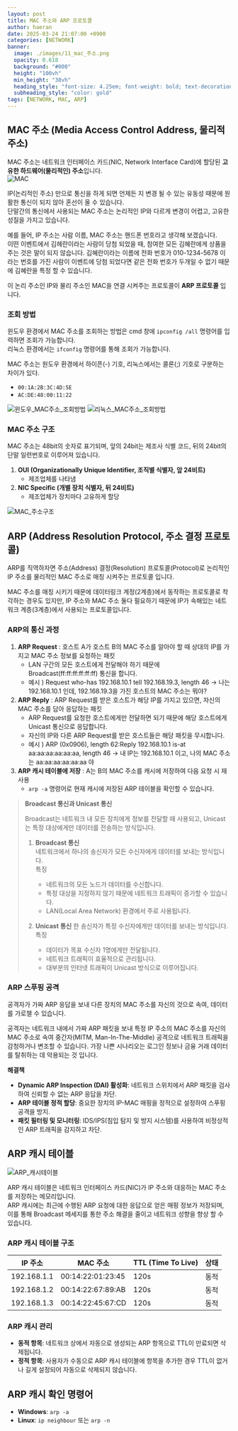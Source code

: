 ```yaml
---
layout: post
title: MAC 주소와 ARP 프로토콜
author: haeran 
date: 2025-03-24 21:07:00 +0900 
categories: [NETWORK]
banner:
  image: ./images/11_mac_주소.png
  opacity: 0.618
  background: "#000"
  height: "100vh"
  min_height: "38vh"
  heading_style: "font-size: 4.25em; font-weight: bold; text-decoration: underline"
  subheading_style: "color: gold"
tags: [NETWORK, MAC, ARP]
---
```


## MAC 주소 (Media Access Control Address, 물리적 주소)

MAC 주소는 네트워크 인터페이스 카드(NIC, Network Interface Card)에 할당된 **고유한 하드웨어(물리적인) 주소**입니다.  
![MAC](./images/11_mac_주소.png)

IP(논리적인 주소) 만으로 통신을 하게 되면 언제든 지 변경 될 수 있는 유동성 때문에 원활한 통신이 되지 않아 혼선이 올 수 있습니다.  
단말간의 통신에서 사용되는 MAC 주소는 논리적인 IP와 다르게 변경이 어렵고, 고유한 성질을 가지고 있습니다.

예를 들어, IP 주소는 사람 이름, MAC 주소는 핸드폰 번호라고 생각해 보겠습니다.  
이떤 이벤트에서 김헤란이라는 사람이 당첨 되었을 때, 참여한 모든 김혜란에게 상품을 주는 것은 말이 되지 않습니다.
김혜란이라는 이름에 전화 번호가 010-1234-5678 이라는 번호를 가진 사람이 이벤트에 당첨 되었다면 같은 전화 번호가 두개일 수 없기 때문에 김혜란을 특정 할 수 있습니다.

이 논리 주소인 IP와 물리 주소인 MAC을 연결 시켜주는 프로토콜이 **ARP 프로토콜** 입니다.

### 조회 방법

윈도우 환경에서 MAC 주소를 조회하는 방법은 cmd 창에 `ipconfig /all` 명령어를 입력하면 조회가 가능합니다.  
리눅스 환경에서는 `ifconfig` 명령어를 통해 조회가 가능합니다.

MAC 주소는 원도우 환경에서 하이픈(-) 기호, 리눅스에서는 콜론(;) 기호로 구분하는 차이가 있다.

- `00:1A:2B:3C:4D:5E`
- `AC:DE:48:00:11:22`

![윈도우_MAC주소_조회방법](./images/11_MAC주소_조회방법.png)
![리눅스_MAC주소_조회방법](./images/11_MAC주소_조회방법_01.png)

### MAC 주소 구조

MAC 주소는 48bit의 숫자로 표기되며, 앞의 24bit는 제조사 식별 코드, 뒤의 24bit의 단말 일련번호로 이루어져 있습니다.

1. **OUI (Organizationally Unique Identifier, 조직별 식별자, 앞 24비트)**
   - 제조업체를 나타냄
2. **NIC Specific (개별 장치 식별자, 뒤 24비트)**
   - 제조업체가 장치마다 고유하게 할당

![MAC_주소구조](./images/11_MAC_주소구조.png)

## ARP (Address Resolution Protocol, 주소 결정 프로토콜)

ARP를 직역하자면 주소(Address) 결정(Resolution) 프로토콜(Protocol)로 논리적인 IP 주소를 물리적인 MAC 주소로 매칭 시켜주는 프로토콜 입니다.

MAC 주소를 매칭 시키기 때문에 데이터링크 계정(2계층)에서 동작하는 프로토콜로 착각하는 경우도 있지만, IP 주소와 MAC 주소 둘다 필요하기 때문에 IP가 속해있는 네트워크 계층(3계층)에서 사용되는 프로토콜입니다.

### ARP의 통신 과정

1. **ARP Request** : 호스트 A가 호스트 B의 MAC 주소를 알아야 할 때 상대의 IP를 가지고 MAC 주소 정보를 요청하는 패킷
   - LAN 구간의 모든 호스트에게 전달해야 하기 때문에 Broadcast(ff:ff:ff:ff:ff:ff) 통신을 합니다.
   - 예시 ) Request who-has 192.168.10.1 tell 192.168.19.3, length 46 -> 나는 192.168.10.1 인데, 192.168.19.3을 가진 호스트의 MAC 주소는 뭐야?
2. **ARP Reply** : ARP Request를 받은 호스트가 해당 IP를 가지고 있으면, 자신의 MAC 주소를 담아 응답하는 패킷
   - ARP Request를 요청한 호스트에게만 전달하면 되기 때문에 해당 호스트에게 Unicast 통신으로 응답합니다.
   - 자신의 IP와 다른 ARP Request를 받은 호스트들은 해당 패킷을 무시합니다.
   - 예시 ) ARP (0x0906), length 62:Reply 192.168.10.1 is-at aa:aa:aa:aa:aa:aa, length 46 -> 내 IP는 192.168.10.1 이고, 나의 MAC 주소는 aa:aa:aa:aa:aa:aa 야
3. **ARP 캐시 테이블에 저장** : A는 B의 MAC 주소를 캐시에 저장하여 다음 요청 시 재사용
   - `arp -a` 명령어로 현재 캐시에 저장된 ARP 테이블을 확인할 수 있습니다.

> **Broadcast 통신과 Unicast 통신**
>
> Broadcast는 네트워크 내 모든 장치에게 정보를 전달할 때 사용되고, Unicast는 특정 대상에게만 데이터를 전송하는 방식입니다.
>
> 1. **Broadcast 통신**  
> 네트워크에서 하나의 송신자가 모든 수신자에게 데이터를 보내는 방식입니다.  
> 특징  
>     - 네트워크의 모든 노드가 데이터를 수신합니다.
>     - 특정 대상을 지정하지 않기 때문에 네트워크 트래픽이 증가할 수 있습니다.
>     - LAN(Local Area Network) 환경에서 주로 사용됩니다.
>
> 2. **Unicast 통신**
> 한 송신자가 특정 수신자에게만 데이터를 보내는 방식입니다.
> 특징
>     - 데이터가 목표 수신자 1명에게만 전달됩니다.
>     - 네트워크 트래픽이 효율적으로 관리됩니다.
>     - 대부분의 인터넷 트래픽이 Unicast 방식으로 이루어집니다.

### ARP 스푸핑 공격

공격자가 가짜 ARP 응답을 보내 다른 장치의 MAC 주소를 자신의 것으로 속여, 데이터를 가로챌 수 있습니다.

공격자는 네트워크 내에서 가짜 ARP 패킷을 보내 특정 IP 주소의 MAC 주소를 자신의 MAC 주소로 속여 중간자(MITM, Man-In-The-Middle) 공격으로 네트워크 트래픽을 감청하거나 변조할 수 있습니다. 가장 나쁜 시나리오는 로그인 정보나 금융 거래 데이터를 탈취하는 데 악용되는 것 입니다.

**해결책**

- **Dynamic ARP Inspection (DAI) 활성화**: 네트워크 스위치에서 ARP 패킷을 검사하여 신뢰할 수 없는 ARP 응답을 차단.
- **ARP 테이블 정적 할당**: 중요한 장치의 IP-MAC 매핑을 정적으로 설정하여 스푸핑 공격을 방지.
- **패킷 필터링 및 모니터링**: IDS/IPS(침입 탐지 및 방지 시스템)를 사용하여 비정상적인 ARP 트래픽을 감지하고 차단.

## ARP 캐시 테이블

![ARP_캐시테이블](./images/11_ARP_캐시테이블.png)

ARP 캐시 테이블은 네트워크 인터페이스 카드(NIC)가 IP 주소와 대응하는 MAC 주소를 저장하는 메모리입니다.  
ARP 캐시에는 최근에 수행된 ARP 요청에 대한 응답으로 얻은 매핑 정보가 저장되며, 이를 통해 Broadcast 메세지를 통한 주소 해결을 줄이고 네트워크 성향을 향상 할 수 있습니다.

### ARP 캐시 테이블 구조

| IP 주소          | MAC 주소           | TTL (Time To Live) | 상태     |
|------------------|--------------------|--------------------|----------|
| 192.168.1.1      | 00:14:22:01:23:45  | 120s               | 동적     |
| 192.168.1.2      | 00:14:22:67:89:AB  | 120s               | 동적     |
| 192.168.1.3      | 00:14:22:45:67:CD  | 120s               | 동적     |

### ARP 캐시 관리

- **동적 항목**: 네트워크 상에서 자동으로 생성되는 ARP 항목으로 TTL이 만료되면 삭제됩니다.
- **정적 항목**: 사용자가 수동으로 ARP 캐시 테이블에 항목을 추가한 경우 TTL이 없거나 길게 설정되어 자동으로 삭제되지 않습니다.

## ARP 캐시 확인 명령어

- **Windows**: `arp -a`
- **Linux**: `ip neighbour` 또는 `arp -n`
